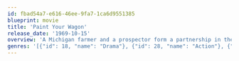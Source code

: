 ```yaml
---
id: fbad54a7-e616-46ee-9fa7-1ca6d9551385
blueprint: movie
title: 'Paint Your Wagon'
release_date: '1969-10-15'
overview: 'A Michigan farmer and a prospector form a partnership in the California gold country. Their adventures include buying and sharing a wife, hijacking a stage, kidnapping six prostitutes, and turning their mining camp into a boom town. Along the way there is plenty of drinking, gambling, and singing. They even find time to do some creative gold mining.'
genres: '[{"id": 18, "name": "Drama"}, {"id": 28, "name": "Action"}, {"id": 35, "name": "Comedy"}, {"id": 37, "name": "Western"}, {"id": 10402, "name": "Music"}]'
---
```


